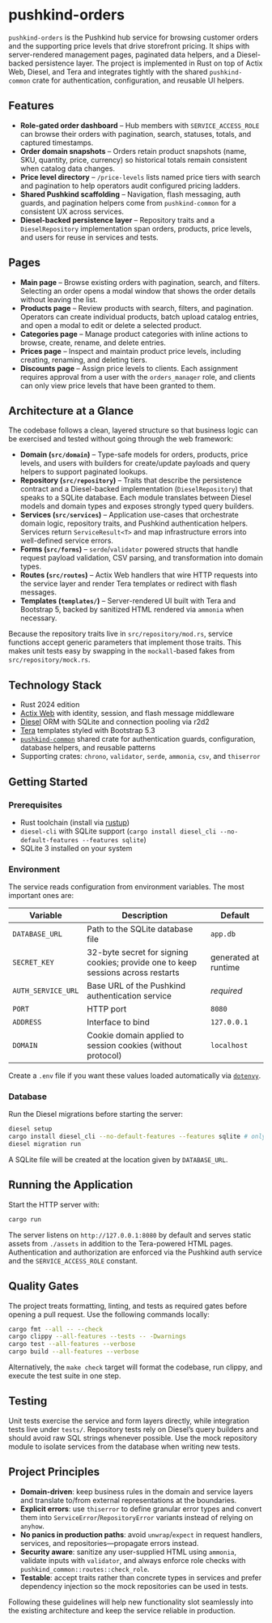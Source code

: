# pushkind-orders

`pushkind-orders` is the Pushkind hub service for browsing customer orders and the supporting price levels that drive storefront pricing. It ships with
server-rendered management pages, paginated data helpers, and a Diesel-backed persistence layer.
The project is implemented in Rust on top
of Actix Web, Diesel, and Tera and integrates tightly with the shared
`pushkind-common` crate for authentication, configuration, and reusable UI helpers.

## Features

- **Role-gated order dashboard** – Hub members with `SERVICE_ACCESS_ROLE` can browse their orders with pagination, search, statuses, totals, and captured timestamps.
- **Order domain snapshots** – Orders retain product snapshots (name, SKU, quantity, price, currency) so historical totals remain consistent when catalog data changes.
- **Price level directory** – `/price-levels` lists named price tiers with search and pagination to help operators audit configured pricing ladders.
- **Shared Pushkind scaffolding** – Navigation, flash messaging, auth guards, and pagination helpers come from `pushkind-common` for a consistent UX across services.
- **Diesel-backed persistence layer** – Repository traits and a `DieselRepository` implementation span orders, products, price levels, and users for reuse in services and tests.

## Pages

- **Main page** – Browse existing orders with pagination, search, and filters. Selecting an order opens a modal window that shows the order details without leaving the list.
- **Products page** – Review products with search, filters, and pagination. Operators can create individual products, batch upload catalog entries, and open a modal to edit or delete a selected product.
- **Categories page** – Manage product categories with inline actions to browse, create, rename, and delete entries.
- **Prices page** – Inspect and maintain product price levels, including creating, renaming, and deleting tiers.
- **Discounts page** – Assign price levels to clients. Each assignment requires approval from a user with the `orders_manager` role, and clients can only view price levels that have been granted to them.

## Architecture at a Glance

The codebase follows a clean, layered structure so that business logic can be
exercised and tested without going through the web framework:

- **Domain (`src/domain`)** – Type-safe models for orders, products, price levels,
  and users with builders for create/update payloads and query helpers to support
  paginated lookups.
- **Repository (`src/repository`)** – Traits that describe the persistence
  contract and a Diesel-backed implementation (`DieselRepository`) that speaks to
  a SQLite database. Each module translates between Diesel models and domain
  types and exposes strongly typed query builders.
- **Services (`src/services`)** – Application use-cases that orchestrate domain
  logic, repository traits, and Pushkind authentication helpers. Services return
  `ServiceResult<T>` and map infrastructure errors into well-defined service
  errors.
- **Forms (`src/forms`)** – `serde`/`validator` powered structs that handle
  request payload validation, CSV parsing, and transformation into domain types.
- **Routes (`src/routes`)** – Actix Web handlers that wire HTTP requests into the
  service layer and render Tera templates or redirect with flash messages.
- **Templates (`templates/`)** – Server-rendered UI built with Tera and
  Bootstrap 5, backed by sanitized HTML rendered via `ammonia` when necessary.

Because the repository traits live in `src/repository/mod.rs`, service functions
accept generic parameters that implement those traits. This makes unit tests easy
by swapping in the `mockall`-based fakes from `src/repository/mock.rs`.

## Technology Stack

- Rust 2024 edition
- [Actix Web](https://actix.rs/) with identity, session, and flash message
  middleware
- [Diesel](https://diesel.rs/) ORM with SQLite and connection pooling via r2d2
- [Tera](https://tera.netlify.app/) templates styled with Bootstrap 5.3
- [`pushkind-common`](https://github.com/pushkindt/pushkind-common) shared crate
  for authentication guards, configuration, database helpers, and reusable
  patterns
- Supporting crates: `chrono`, `validator`, `serde`, `ammonia`, `csv`, and
  `thiserror`

## Getting Started

### Prerequisites

- Rust toolchain (install via [rustup](https://www.rust-lang.org/tools/install))
- `diesel-cli` with SQLite support (`cargo install diesel_cli --no-default-features --features sqlite`)
- SQLite 3 installed on your system

### Environment

The service reads configuration from environment variables. The most important
ones are:

| Variable | Description | Default |
| --- | --- | --- |
| `DATABASE_URL` | Path to the SQLite database file | `app.db` |
| `SECRET_KEY` | 32-byte secret for signing cookies; provide one to keep sessions across restarts | generated at runtime |
| `AUTH_SERVICE_URL` | Base URL of the Pushkind authentication service | _required_ |
| `PORT` | HTTP port | `8080` |
| `ADDRESS` | Interface to bind | `127.0.0.1` |
| `DOMAIN` | Cookie domain applied to session cookies (without protocol) | `localhost` |

Create a `.env` file if you want these values loaded automatically via
[`dotenvy`](https://crates.io/crates/dotenvy).

### Database

Run the Diesel migrations before starting the server:

```bash
diesel setup
cargo install diesel_cli --no-default-features --features sqlite # only once
diesel migration run
```

A SQLite file will be created at the location given by `DATABASE_URL`.

## Running the Application

Start the HTTP server with:

```bash
cargo run
```

The server listens on `http://127.0.0.1:8080` by default and serves static
assets from `./assets` in addition to the Tera-powered HTML pages. Authentication
and authorization are enforced via the Pushkind auth service and the
`SERVICE_ACCESS_ROLE` constant.

## Quality Gates

The project treats formatting, linting, and tests as required gates before
opening a pull request. Use the following commands locally:

```bash
cargo fmt --all -- --check
cargo clippy --all-features --tests -- -Dwarnings
cargo test --all-features --verbose
cargo build --all-features --verbose
```

Alternatively, the `make check` target will format the codebase, run clippy, and
execute the test suite in one step.

## Testing

Unit tests exercise the service and form layers directly, while integration
tests live under `tests/`. Repository tests rely on Diesel’s query builders and
should avoid raw SQL strings whenever possible. Use the mock repository module to
isolate services from the database when writing new tests.

## Project Principles

- **Domain-driven**: keep business rules in the domain and service layers and
  translate to/from external representations at the boundaries.
- **Explicit errors**: use `thiserror` to define granular error types and convert
  them into `ServiceError`/`RepositoryError` variants instead of relying on
  `anyhow`.
- **No panics in production paths**: avoid `unwrap`/`expect` in request handlers,
  services, and repositories—propagate errors instead.
- **Security aware**: sanitize any user-supplied HTML using `ammonia`, validate
  inputs with `validator`, and always enforce role checks with
  `pushkind_common::routes::check_role`.
- **Testable**: accept traits rather than concrete types in services and prefer
  dependency injection so the mock repositories can be used in tests.

Following these guidelines will help new functionality slot seamlessly into the
existing architecture and keep the service reliable in production.
